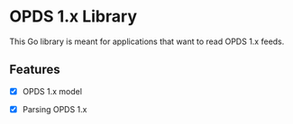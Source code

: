 # OPDS 1.x Library

This Go library is meant for applications that want to read OPDS 1.x feeds.

## Features

- [x] OPDS 1.x model
- [x] Parsing OPDS 1.x

